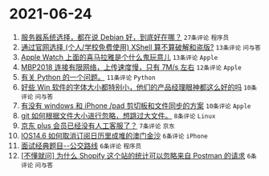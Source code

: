 # 2021-06-24

1. [服务器系统选择，都在说 Debian 好，到底好在哪？](https://www.v2ex.com/t/785459) `27条评论` `程序员`
1. [通过官网选择 (个人/学校免费使用) XShell 算不算破解和盗版?](https://www.v2ex.com/t/785449) `13条评论` `问与答`
1. [Apple Watch 上面的喜马拉雅是个什么鬼玩意儿](https://www.v2ex.com/t/785444) `13条评论` `Apple`
1. [MBP2018 连接有限网络，上传速度慢，只有 7M/s 左右](https://www.v2ex.com/t/785451) `12条评论` `Apple`
1. [有关 Python 的一个问题。](https://www.v2ex.com/t/785441) `11条评论` `Python`
1. [好些 Win 软件的字体大小都特别小，他们的产品经理眼神都这么好的吗](https://www.v2ex.com/t/785478) `10条评论` `问与答`
1. [有没有 windows 和 iPhone /pad 剪切板和文件同步的方案](https://www.v2ex.com/t/785447) `10条评论` `Apple`
1. [git 如何根据文件大小进行忽略，想跳过大文件。](https://www.v2ex.com/t/785482) `8条评论` `Linux`
1. [京东 plus 会员已经没有人工客服了？](https://www.v2ex.com/t/785483) `7条评论` `京东`
1. [IOS14.6 如何取消订阅日历里成堆的澳门金沙](https://www.v2ex.com/t/785485) `6条评论` `iPhone`
1. [面试经典题目--公交路线](https://www.v2ex.com/t/785455) `6条评论` `程序员`
1. [[不懂就问] 为什么 Shopify 这个站的统计可以忽略来自 Postman 的请求](https://www.v2ex.com/t/785452) `6条评论` `问与答`
